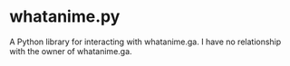 # whatanime.py
A Python library for interacting with whatanime.ga. I have no relationship with the owner of whatanime.ga.
